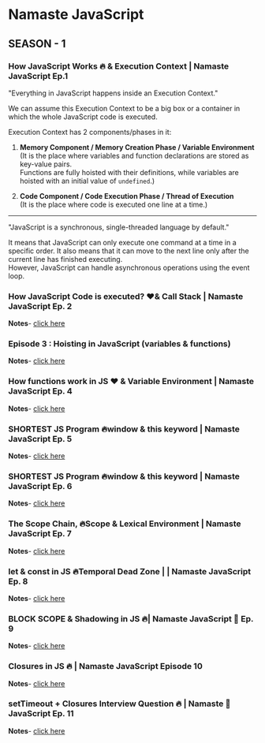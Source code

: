 # Namaste JavaScript

## SEASON - 1

### How JavaScript Works 🔥 & Execution Context | Namaste JavaScript Ep.1

"Everything in JavaScript happens inside an Execution Context."

We can assume this Execution Context to be a big box or a container in which the whole JavaScript code is executed.

Execution Context has 2 components/phases in it:

1) **Memory Component / Memory Creation Phase / Variable Environment**  
(It is the place where variables and function declarations are stored as key-value pairs.  
Functions are fully hoisted with their definitions, while variables are hoisted with an initial value of `undefined`.)

2) **Code Component / Code Execution Phase / Thread of Execution**  
(It is the place where code is executed one line at a time.)

---

"JavaScript is a synchronous, single-threaded language by default."

It means that JavaScript can only execute one command at a time in a specific order. It also means that it can move to the next line only after the current line has finished executing.  
However, JavaScript can handle asynchronous operations using the event loop.

### How JavaScript Code is executed? ❤️& Call Stack | Namaste JavaScript Ep. 2

**Notes**- [click here](https://alok722.github.io/namaste-javascript-notes/dist/lectures.html#episode-2--how-js-is-executed--call-stack)

### Episode 3 : Hoisting in JavaScript (variables & functions)

**Notes**- [click here](https://alok722.github.io/namaste-javascript-notes/dist/lectures.html#episode-3--hoisting-in-javascript-variables--functions)


### How functions work in JS ❤️ & Variable Environment | Namaste JavaScript Ep. 4

**Notes**- [click here](https://alok722.github.io/namaste-javascript-notes/dist/lectures.html#episode-4--functions-and-variable-environments)

### SHORTEST JS Program 🔥window & this keyword | Namaste JavaScript Ep. 5

**Notes**- [click here](https://alok722.github.io/namaste-javascript-notes/dist/lectures.html#episode-5--shortest-js-program-window--this-keyword)

### SHORTEST JS Program 🔥window & this keyword | Namaste JavaScript Ep. 6

**Notes**- [click here](https://alok722.github.io/namaste-javascript-notes/dist/lectures.html#episode-6--undefined-vs-not-defined-in-js)

### The Scope Chain, 🔥Scope & Lexical Environment | Namaste JavaScript Ep. 7

**Notes**- [click here](https://alok722.github.io/namaste-javascript-notes/dist/lectures.html#episode-7--the-scope-chain-scope--lexical-environment)

### let & const in JS 🔥Temporal Dead Zone | | Namaste JavaScript Ep. 8

**Notes**- [click here](https://alok722.github.io/namaste-javascript-notes/dist/lectures.html#episode-8--let--const-in-js-temporal-dead-zone)

### BLOCK SCOPE & Shadowing in JS 🔥| Namaste JavaScript 🙏 Ep. 9

**Notes**- [click here](https://alok722.github.io/namaste-javascript-notes/dist/lectures.html#episode-9--block-scope--shadowing-in-js)

### Closures in JS 🔥 | Namaste JavaScript Episode 10

**Notes**- [click here](https://alok722.github.io/namaste-javascript-notes/dist/lectures.html#episode-10--closures-in-js)

### setTimeout + Closures Interview Question 🔥 | Namaste 🙏 JavaScript Ep. 11

**Notes**- [click here](https://alok722.github.io/namaste-javascript-notes/dist/lectures.html#episode-11--settimeout--closures-interview-question)

 